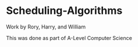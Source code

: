 # Scheduling-Algorithms
Work by Rory, Harry, and William

This was done as part of A-Level Computer Science
